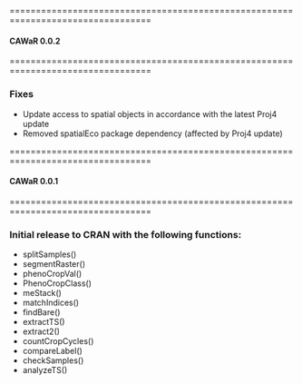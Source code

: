 =================================================================================

#### CAWaR 0.0.2

=================================================================================

### Fixes
* Update access to spatial objects in accordance with the latest Proj4 update 
* Removed spatialEco package dependency (affected by Proj4 update)

=================================================================================

#### CAWaR 0.0.1

=================================================================================

### Initial release to CRAN with the following functions:
  * splitSamples()
  * segmentRaster()
  * phenoCropVal()
  * PhenoCropClass()
  * meStack()
  * matchIndices()
  * findBare()
  * extractTS()
  * extract2()
  * countCropCycles()
  * compareLabel()
  * checkSamples()
  * analyzeTS()




